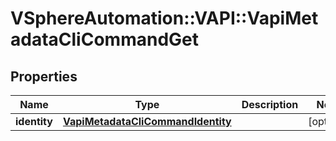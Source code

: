 # VSphereAutomation::VAPI::VapiMetadataCliCommandGet

## Properties
Name | Type | Description | Notes
------------ | ------------- | ------------- | -------------
**identity** | [**VapiMetadataCliCommandIdentity**](VapiMetadataCliCommandIdentity.md) |  | [optional] 


